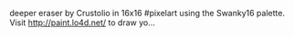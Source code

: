 deeper eraser by Crustolio in 16x16 #pixelart using the Swanky16 palette. Visit http://paint.lo4d.net/ to draw yo… 